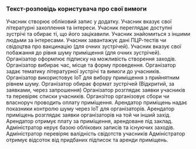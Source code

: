 ### Текст-розповідь користувача про свої вимоги

Учасник створює обліковий запис у додатку.
Учасник вказує свої літературні захоплення та інтереси.
Учасник переглядає доступні зустрічі та обирає ті, що його зацікавили.
Учасник знайомиться з іншими людьми за інтересами.
Учасник завантажує дані ПЦР-тестів чи свідоцтва про вакцинацію (для очних зустрічей).
Учасник вказує свої побажання до рівня шуму приміщення (для очних зустрічей).
Організатор оформлює підписку на можливість створення заходів.
Організатор вибирає час, місце та форму проведення.
Організатор задає тематику літературної зустрічі та вимоги до учасників.
Організатор використовує IoT для вибору приміщення з прийнятним рівнем шуму.
Організатор обирає формат зустрічей (Відкритий, за заявками, через запрошення)
Організатор розглядає заявки учасників та перевіряє списки учасників.
Органзітор організовує сбори чи власноруч проводить оплату приміщення.
Арендатор приміщень надає показники контролю шуму через IoT для організаторів.
Арендатор приміщень розглядає заявки організаторів на той чи інший захід.
Арендатор отримує плату за приміщення, арендоване під заклад.
Адміністратор керує базою облікових записів та існуючих заходів.
Адміністратор перевіряє валідність свідотств учасників
Адміністратор отримує відсоток від придбаних підписок та аренди приміщень.
